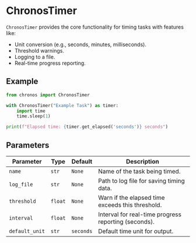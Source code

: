 # ChronosTimer

`ChronosTimer` provides the core functionality for timing tasks with features like:

- Unit conversion (e.g., seconds, minutes, milliseconds).
- Threshold warnings.
- Logging to a file.
- Real-time progress reporting.

## Example

```python
from chronos import ChronosTimer

with ChronosTimer("Example Task") as timer:
    import time
    time.sleep(1)

print(f"Elapsed time: {timer.get_elapsed('seconds')} seconds")
```

## Parameters

| Parameter      | Type     | Default   | Description                                          |
|----------------|----------|-----------|------------------------------------------------------|
| `name`         | `str`    | `None`    | Name of the task being timed.                       |
| `log_file`     | `str`    | `None`    | Path to log file for saving timing data.            |
| `threshold`    | `float`  | `None`    | Warn if the elapsed time exceeds this threshold.    |
| `interval`     | `float`  | `None`    | Interval for real-time progress reporting (seconds).|
| `default_unit` | `str`    | `seconds` | Default time unit for output.                       |
